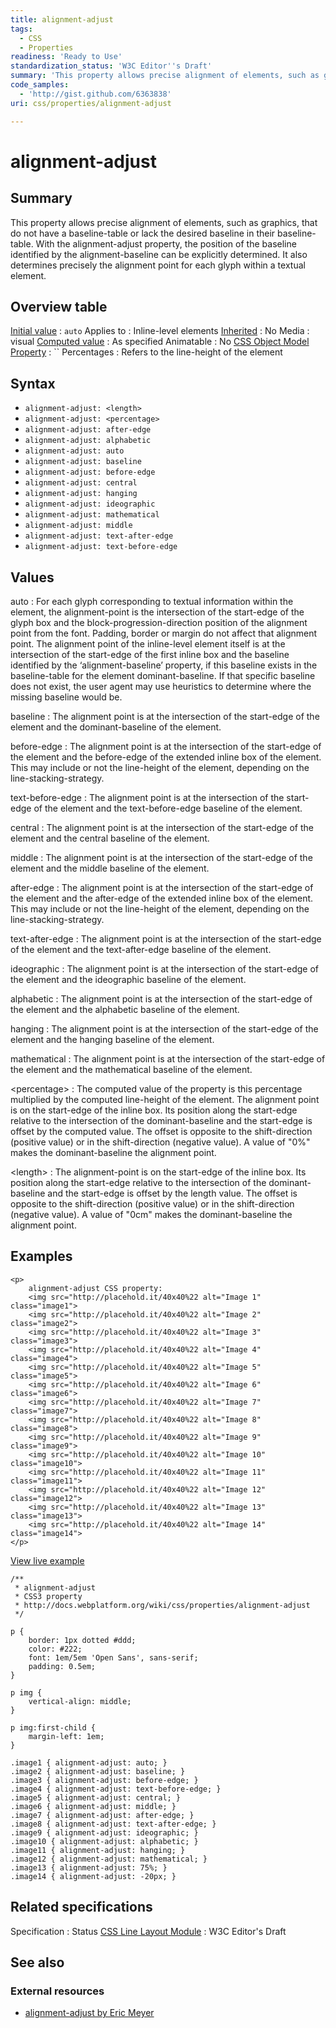 ```yaml
---
title: alignment-adjust
tags:
  - CSS
  - Properties
readiness: 'Ready to Use'
standardization_status: 'W3C Editor''s Draft'
summary: 'This property allows precise alignment of elements, such as graphics, that do not have a baseline-table or lack the desired baseline in their baseline-table. With the alignment-adjust property, the position of the baseline identified by the alignment-baseline can be explicitly determined. It also determines precisely the alignment point for each glyph within a textual element.'
code_samples:
  - 'http://gist.github.com/6363838'
uri: css/properties/alignment-adjust

---
```

# alignment-adjust

## Summary

This property allows precise alignment of elements, such as graphics, that do not have a baseline-table or lack the desired baseline in their baseline-table. With the alignment-adjust property, the position of the baseline identified by the alignment-baseline can be explicitly determined. It also determines precisely the alignment point for each glyph within a textual element.

## Overview table

[Initial value](/css/concepts/initial_value)
:   `auto`
Applies to
:   Inline-level elements
[Inherited](/css/concepts/inherited)
:   No
Media
:   visual
[Computed value](/css/concepts/computed_value)
:   As specified
Animatable
:   No
[CSS Object Model Property](/css/concepts/cssom)
:   ``
Percentages
:   Refers to the line-height of the element

## Syntax

-   `alignment-adjust: <length>`
-   `alignment-adjust: <percentage>`
-   `alignment-adjust: after-edge`
-   `alignment-adjust: alphabetic`
-   `alignment-adjust: auto`
-   `alignment-adjust: baseline`
-   `alignment-adjust: before-edge`
-   `alignment-adjust: central`
-   `alignment-adjust: hanging`
-   `alignment-adjust: ideographic`
-   `alignment-adjust: mathematical`
-   `alignment-adjust: middle`
-   `alignment-adjust: text-after-edge`
-   `alignment-adjust: text-before-edge`

## Values

auto
:   For each glyph corresponding to textual information within the element, the alignment-point is the intersection of the start-edge of the glyph box and the block-progression-direction position of the alignment point from the font. Padding, border or margin do not affect that alignment point. The alignment point of the inline-level element itself is at the intersection of the start-edge of the first inline box and the baseline identified by the ‘alignment-baseline’ property, if this baseline exists in the baseline-table for the element dominant-baseline. If that specific baseline does not exist, the user agent may use heuristics to determine where the missing baseline would be.

baseline
:   The alignment point is at the intersection of the start-edge of the element and the dominant-baseline of the element.

before-edge
:   The alignment point is at the intersection of the start-edge of the element and the before-edge of the extended inline box of the element. This may include or not the line-height of the element, depending on the line-stacking-strategy.

text-before-edge
:   The alignment point is at the intersection of the start-edge of the element and the text-before-edge baseline of the element.

central
:   The alignment point is at the intersection of the start-edge of the element and the central baseline of the element.

middle
:   The alignment point is at the intersection of the start-edge of the element and the middle baseline of the element.

after-edge
:   The alignment point is at the intersection of the start-edge of the element and the after-edge of the extended inline box of the element. This may include or not the line-height of the element, depending on the line-stacking-strategy.

text-after-edge
:   The alignment point is at the intersection of the start-edge of the element and the text-after-edge baseline of the element.

ideographic
:   The alignment point is at the intersection of the start-edge of the element and the ideographic baseline of the element.

alphabetic
:   The alignment point is at the intersection of the start-edge of the element and the alphabetic baseline of the element.

hanging
:   The alignment point is at the intersection of the start-edge of the element and the hanging baseline of the element.

mathematical
:   The alignment point is at the intersection of the start-edge of the element and the mathematical baseline of the element.

\<percentage\>
:   The computed value of the property is this percentage multiplied by the computed line-height of the element. The alignment point is on the start-edge of the inline box. Its position along the start-edge relative to the intersection of the dominant-baseline and the start-edge is offset by the computed value. The offset is opposite to the shift-direction (positive value) or in the shift-direction (negative value). A value of "0%" makes the dominant-baseline the alignment point.

\<length\>
:   The alignment-point is on the start-edge of the inline box. Its position along the start-edge relative to the intersection of the dominant-baseline and the start-edge is offset by the length value. The offset is opposite to the shift-direction (positive value) or in the shift-direction (negative value). A value of "0cm" makes the dominant-baseline the alignment point.

## Examples

``` {.html}
<p>
    alignment-adjust CSS property:
    <img src="http://placehold.it/40x40%22 alt="Image 1" class="image1">
    <img src="http://placehold.it/40x40%22 alt="Image 2" class="image2">
    <img src="http://placehold.it/40x40%22 alt="Image 3" class="image3">
    <img src="http://placehold.it/40x40%22 alt="Image 4" class="image4">
    <img src="http://placehold.it/40x40%22 alt="Image 5" class="image5">
    <img src="http://placehold.it/40x40%22 alt="Image 6" class="image6">
    <img src="http://placehold.it/40x40%22 alt="Image 7" class="image7">
    <img src="http://placehold.it/40x40%22 alt="Image 8" class="image8">
    <img src="http://placehold.it/40x40%22 alt="Image 9" class="image9">
    <img src="http://placehold.it/40x40%22 alt="Image 10" class="image10">
    <img src="http://placehold.it/40x40%22 alt="Image 11" class="image11">
    <img src="http://placehold.it/40x40%22 alt="Image 12" class="image12">
    <img src="http://placehold.it/40x40%22 alt="Image 13" class="image13">
    <img src="http://placehold.it/40x40%22 alt="Image 14" class="image14">
</p>
```

[View live example](http://code.webplatform.org/gist/6363838)

``` {.css}
/**
 * alignment-adjust
 * CSS3 property
 * http://docs.webplatform.org/wiki/css/properties/alignment-adjust
 */

p {
    border: 1px dotted #ddd;
    color: #222;
    font: 1em/5em 'Open Sans', sans-serif;
    padding: 0.5em;
}

p img {
    vertical-align: middle;
}

p img:first-child {
    margin-left: 1em;
}

.image1 { alignment-adjust: auto; }
.image2 { alignment-adjust: baseline; }
.image3 { alignment-adjust: before-edge; }
.image4 { alignment-adjust: text-before-edge; }
.image5 { alignment-adjust: central; }
.image6 { alignment-adjust: middle; }
.image7 { alignment-adjust: after-edge; }
.image8 { alignment-adjust: text-after-edge; }
.image9 { alignment-adjust: ideographic; }
.image10 { alignment-adjust: alphabetic; }
.image11 { alignment-adjust: hanging; }
.image12 { alignment-adjust: mathematical; }
.image13 { alignment-adjust: 75%; }
.image14 { alignment-adjust: -20px; }
```

## Related specifications

Specification
:   Status
[CSS Line Layout Module](http://dev.w3.org/csswg/css-inline/)
:   W3C Editor's Draft

## See also

### External resources

-   [alignment-adjust by Eric Meyer](http://meyerweb.com/eric/css/tests/css3/show.php?p=alignment-adjust)


